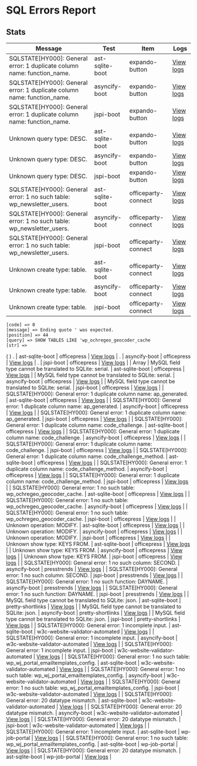 # SQL Errors Report
## Stats
| Message | Test | Item | Logs |
|---------|------|------|------|
| SQLSTATE[HY000]: General error: 1 duplicate column name: function_name. | ast-sqlite-boot | expando-button | [View logs](/logs/plugins/e/expando-button/error.json) |
| SQLSTATE[HY000]: General error: 1 duplicate column name: function_name. | asyncify-boot | expando-button | [View logs](/logs/plugins/e/expando-button/error.json) |
| SQLSTATE[HY000]: General error: 1 duplicate column name: function_name. | jspi-boot | expando-button | [View logs](/logs/plugins/e/expando-button/error.json) |
| Unknown query type: DESC. | ast-sqlite-boot | expando-button | [View logs](/logs/plugins/e/expando-button/error.json) |
| Unknown query type: DESC. | asyncify-boot | expando-button | [View logs](/logs/plugins/e/expando-button/error.json) |
| Unknown query type: DESC. | jspi-boot | expando-button | [View logs](/logs/plugins/e/expando-button/error.json) |
| SQLSTATE[HY000]: General error: 1 no such table: wp_newsletter_users. | ast-sqlite-boot | officeparty-connect | [View logs](/logs/plugins/o/officeparty-connect/error.json) |
| SQLSTATE[HY000]: General error: 1 no such table: wp_newsletter_users. | asyncify-boot | officeparty-connect | [View logs](/logs/plugins/o/officeparty-connect/error.json) |
| SQLSTATE[HY000]: General error: 1 no such table: wp_newsletter_users. | jspi-boot | officeparty-connect | [View logs](/logs/plugins/o/officeparty-connect/error.json) |
| Unknown create type: table. | ast-sqlite-boot | officeparty-connect | [View logs](/logs/plugins/o/officeparty-connect/error.json) |
| Unknown create type: table. | asyncify-boot | officeparty-connect | [View logs](/logs/plugins/o/officeparty-connect/error.json) |
| Unknown create type: table. | jspi-boot | officeparty-connect | [View logs](/logs/plugins/o/officeparty-connect/error.json) |
    [code] => 0
    [message] => Ending quote ' was expected.
    [position] => 44
    [query] => SHOW TABLES LIKE 'wp_ochregeo_geocoder_cache
    [str] => 
(
)
. | ast-sqlite-boot | officepress | [View logs](/logs/plugins/o/officepress/error.json) |
. | asyncify-boot | officepress | [View logs](/logs/plugins/o/officepress/error.json) |
. | jspi-boot | officepress | [View logs](/logs/plugins/o/officepress/error.json) |
| Array
| MySQL field type cannot be translated to SQLite: serial. | ast-sqlite-boot | officepress | [View logs](/logs/plugins/o/officepress/error.json) |
| MySQL field type cannot be translated to SQLite: serial. | asyncify-boot | officepress | [View logs](/logs/plugins/o/officepress/error.json) |
| MySQL field type cannot be translated to SQLite: serial. | jspi-boot | officepress | [View logs](/logs/plugins/o/officepress/error.json) |
| SQLSTATE[HY000]: General error: 1 duplicate column name: ap_generated. | ast-sqlite-boot | officepress | [View logs](/logs/plugins/o/officepress/error.json) |
| SQLSTATE[HY000]: General error: 1 duplicate column name: ap_generated. | asyncify-boot | officepress | [View logs](/logs/plugins/o/officepress/error.json) |
| SQLSTATE[HY000]: General error: 1 duplicate column name: ap_generated. | jspi-boot | officepress | [View logs](/logs/plugins/o/officepress/error.json) |
| SQLSTATE[HY000]: General error: 1 duplicate column name: code_challenge. | ast-sqlite-boot | officepress | [View logs](/logs/plugins/o/officepress/error.json) |
| SQLSTATE[HY000]: General error: 1 duplicate column name: code_challenge. | asyncify-boot | officepress | [View logs](/logs/plugins/o/officepress/error.json) |
| SQLSTATE[HY000]: General error: 1 duplicate column name: code_challenge. | jspi-boot | officepress | [View logs](/logs/plugins/o/officepress/error.json) |
| SQLSTATE[HY000]: General error: 1 duplicate column name: code_challenge_method. | ast-sqlite-boot | officepress | [View logs](/logs/plugins/o/officepress/error.json) |
| SQLSTATE[HY000]: General error: 1 duplicate column name: code_challenge_method. | asyncify-boot | officepress | [View logs](/logs/plugins/o/officepress/error.json) |
| SQLSTATE[HY000]: General error: 1 duplicate column name: code_challenge_method. | jspi-boot | officepress | [View logs](/logs/plugins/o/officepress/error.json) |
| SQLSTATE[HY000]: General error: 1 no such table: wp_ochregeo_geocoder_cache. | ast-sqlite-boot | officepress | [View logs](/logs/plugins/o/officepress/error.json) |
| SQLSTATE[HY000]: General error: 1 no such table: wp_ochregeo_geocoder_cache. | asyncify-boot | officepress | [View logs](/logs/plugins/o/officepress/error.json) |
| SQLSTATE[HY000]: General error: 1 no such table: wp_ochregeo_geocoder_cache. | jspi-boot | officepress | [View logs](/logs/plugins/o/officepress/error.json) |
| Unknown operation: MODIFY. | ast-sqlite-boot | officepress | [View logs](/logs/plugins/o/officepress/error.json) |
| Unknown operation: MODIFY. | asyncify-boot | officepress | [View logs](/logs/plugins/o/officepress/error.json) |
| Unknown operation: MODIFY. | jspi-boot | officepress | [View logs](/logs/plugins/o/officepress/error.json) |
| Unknown show type: KEYS FROM. | ast-sqlite-boot | officepress | [View logs](/logs/plugins/o/officepress/error.json) |
| Unknown show type: KEYS FROM. | asyncify-boot | officepress | [View logs](/logs/plugins/o/officepress/error.json) |
| Unknown show type: KEYS FROM. | jspi-boot | officepress | [View logs](/logs/plugins/o/officepress/error.json) |
| SQLSTATE[HY000]: General error: 1 no such column: SECOND. | asyncify-boot | presstrends | [View logs](/logs/plugins/p/presstrends/error.json) |
| SQLSTATE[HY000]: General error: 1 no such column: SECOND. | jspi-boot | presstrends | [View logs](/logs/plugins/p/presstrends/error.json) |
| SQLSTATE[HY000]: General error: 1 no such function: DAYNAME. | asyncify-boot | presstrends | [View logs](/logs/plugins/p/presstrends/error.json) |
| SQLSTATE[HY000]: General error: 1 no such function: DAYNAME. | jspi-boot | presstrends | [View logs](/logs/plugins/p/presstrends/error.json) |
| MySQL field type cannot be translated to SQLite: json. | ast-sqlite-boot | pretty-shortlinks | [View logs](/logs/plugins/p/pretty-shortlinks/error.json) |
| MySQL field type cannot be translated to SQLite: json. | asyncify-boot | pretty-shortlinks | [View logs](/logs/plugins/p/pretty-shortlinks/error.json) |
| MySQL field type cannot be translated to SQLite: json. | jspi-boot | pretty-shortlinks | [View logs](/logs/plugins/p/pretty-shortlinks/error.json) |
| SQLSTATE[HY000]: General error: 1 incomplete input. | ast-sqlite-boot | w3c-website-validator-automated | [View logs](/logs/plugins/w/w3c-website-validator-automated/error.json) |
| SQLSTATE[HY000]: General error: 1 incomplete input. | asyncify-boot | w3c-website-validator-automated | [View logs](/logs/plugins/w/w3c-website-validator-automated/error.json) |
| SQLSTATE[HY000]: General error: 1 incomplete input. | jspi-boot | w3c-website-validator-automated | [View logs](/logs/plugins/w/w3c-website-validator-automated/error.json) |
| SQLSTATE[HY000]: General error: 1 no such table: wp_wj_portal_emailtemplates_config. | ast-sqlite-boot | w3c-website-validator-automated | [View logs](/logs/plugins/w/w3c-website-validator-automated/error.json) |
| SQLSTATE[HY000]: General error: 1 no such table: wp_wj_portal_emailtemplates_config. | asyncify-boot | w3c-website-validator-automated | [View logs](/logs/plugins/w/w3c-website-validator-automated/error.json) |
| SQLSTATE[HY000]: General error: 1 no such table: wp_wj_portal_emailtemplates_config. | jspi-boot | w3c-website-validator-automated | [View logs](/logs/plugins/w/w3c-website-validator-automated/error.json) |
| SQLSTATE[HY000]: General error: 20 datatype mismatch. | ast-sqlite-boot | w3c-website-validator-automated | [View logs](/logs/plugins/w/w3c-website-validator-automated/error.json) |
| SQLSTATE[HY000]: General error: 20 datatype mismatch. | asyncify-boot | w3c-website-validator-automated | [View logs](/logs/plugins/w/w3c-website-validator-automated/error.json) |
| SQLSTATE[HY000]: General error: 20 datatype mismatch. | jspi-boot | w3c-website-validator-automated | [View logs](/logs/plugins/w/w3c-website-validator-automated/error.json) |
| SQLSTATE[HY000]: General error: 1 incomplete input. | ast-sqlite-boot | wp-job-portal | [View logs](/logs/plugins/w/wp-job-portal/error.json) |
| SQLSTATE[HY000]: General error: 1 no such table: wp_wj_portal_emailtemplates_config. | ast-sqlite-boot | wp-job-portal | [View logs](/logs/plugins/w/wp-job-portal/error.json) |
| SQLSTATE[HY000]: General error: 20 datatype mismatch. | ast-sqlite-boot | wp-job-portal | [View logs](/logs/plugins/w/wp-job-portal/error.json) |
